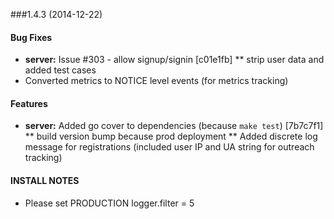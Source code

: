 ###1.4.3 (2014-12-22)

#### Bug Fixes

* **server:** Issue #303 - allow signup/signin [c01e1fb]
** strip user data and added test cases
* Converted metrics to NOTICE level events (for metrics tracking)

#### Features
* **server:** Added go cover to dependencies (because `make test`) [7b7c7f1]
** build version bump because prod deployment
** Added discrete log message for registrations (included user IP and
UA string for outreach tracking)

#### INSTALL NOTES
* Please set PRODUCTION logger.filter = 5
